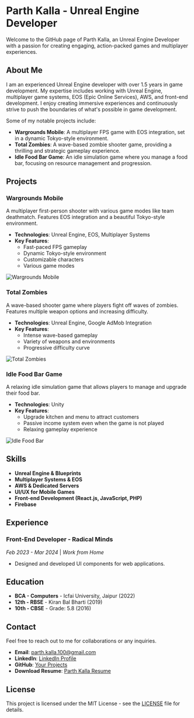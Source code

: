 # Parth Kalla - Unreal Engine Developer

Welcome to the GitHub page of Parth Kalla, an Unreal Engine Developer with a passion for creating engaging, action-packed games and multiplayer experiences.

## About Me

I am an experienced Unreal Engine developer with over 1.5 years in game development. My expertise includes working with Unreal Engine, multiplayer game systems, EOS (Epic Online Services), AWS, and front-end development. I enjoy creating immersive experiences and continuously strive to push the boundaries of what's possible in game development.

Some of my notable projects include:

- **Wargrounds Mobile**: A multiplayer FPS game with EOS integration, set in a dynamic Tokyo-style environment.
- **Total Zombies**: A wave-based zombie shooter game, providing a thrilling and strategic gameplay experience.
- **Idle Food Bar Game**: An idle simulation game where you manage a food bar, focusing on resource management and progression.

## Projects

### Wargrounds Mobile
A multiplayer first-person shooter with various game modes like team deathmatch. Features EOS integration and a beautiful Tokyo-style environment.

- **Technologies**: Unreal Engine, EOS, Multiplayer Systems
- **Key Features**:
  - Fast-paced FPS gameplay
  - Dynamic Tokyo-style environment
  - Customizable characters
  - Various game modes

![Wargrounds Mobile](images/wargrounds1.jpg)

### Total Zombies
A wave-based shooter game where players fight off waves of zombies. Features multiple weapon options and increasing difficulty.

- **Technologies**: Unreal Engine, Google AdMob Integration
- **Key Features**:
  - Intense wave-based gameplay
  - Variety of weapons and environments
  - Progressive difficulty curve

![Total Zombies](images/totalzombies1.jpg)

### Idle Food Bar Game
A relaxing idle simulation game that allows players to manage and upgrade their food bar.

- **Technologies**: Unity
- **Key Features**:
  - Upgrade kitchen and menu to attract customers
  - Passive income system even when the game is not played
  - Relaxing gameplay experience

![Idle Food Bar](images/idlefood1.jpg)

## Skills

- **Unreal Engine & Blueprints**
- **Multiplayer Systems & EOS**
- **AWS & Dedicated Servers**
- **UI/UX for Mobile Games**
- **Front-end Development (React.js, JavaScript, PHP)**
- **Firebase**

## Experience

### Front-End Developer - Radical Minds
*Feb 2023 - Mar 2024* | *Work from Home*

- Designed and developed UI components for web applications.

## Education

- **BCA - Computers** - Icfai University, Jaipur (2022)
- **12th - RBSE** - Kiran Bal Bharti (2019)
- **10th - CBSE** - Grade: 5.8 (2016)

## Contact

Feel free to reach out to me for collaborations or any inquiries.

- **Email**: [parth.kalla.100@gmail.com](mailto:parth.kalla.100@gmail.com)
- **LinkedIn**: [LinkedIn Profile](https://www.linkedin.com/in/parth-kalla-b864a6240)
- **GitHub**: [Your Projects](https://github.com/your-github-profile)
- **Download Resume**: [Parth Kalla Resume](ParthKallaResume.pdf)

## License

This project is licensed under the MIT License - see the [LICENSE](LICENSE) file for details.
